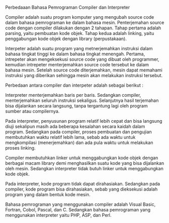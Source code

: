 Perbedaaan Bahasa Pemrograman Compiler dan Interpreter

Compiler adalah suatu program komputer yang mengubah source code dalam bahasa pemrograman ke dalam bahasa mesin. Penterjemahan source code dengan compiler dilakukan dengan 2 tahapan. Tahap pertama adalah parsing, yaitu pembuatan kode objek. Tahap kedua adalah linking, yaitu penggabungan kode objek dengan library (perpustakaan).

Interpeter adalah suatu program yang metnerjemahkan instruksi dalam bahasa tingkat tinggi ke dalam bahasa tingkat menengah. Pertama, intrepeter akan mengeksekusi source code yang dibuat oleh programmer, kemudian intrepeter menterjemahkan source code tersebut ke dalam bahasa mesin. Setelah source code diterjemahkan, mesin dapat memahami instruksi yang diberikan sehingga mesin akan melakukan instruksi tersebut.

Perbedaan antara compiler dan interpeter adalah sebagai berikut :

Interpreter menterjemahkan baris per baris. Sedangkan compiler, menterjemahkan seluruh instruksi sekaligus. Selanjutnya hasil terjemahan bisa dijalankan secara langsung, tanpa tergantung lagi oleh program sumber atau compilernya.

Pada interpreter, penyusunan program relatif lebih cepat dan bisa langsung diuji sekalipun masih ada beberapa kesalahan secara kaidah dalam program. Sedangkan pada compiler, proses pembuatan dan pengujian membutuhkan waktu relatif lebih lama, sebab ada waktu untuk mengkompilasi (menerjemahkan) dan ada pula waktu untuk melakukan proses linking.

Compiler membutuhkan linker untuk menggabungkan kode objek dengan berbagai macam library demi menghasilkan suatu kode yang bisa dijalankan oleh mesin. Sedangkan interpreter tidak butuh linker untuk menggabungkan kode objek.

Pada interpreter, kode program tidak dapat dirahasiakan. Sedangkan pada compiler, kode program bisa dirahasiakan, sebab yang dieksekusi adalah program yang dalam bentuk kode mesin.

Bahasa pemrograman yang menggunakan compiler adalah Visual Basic, Fortran, Cobol, Pascal, dan C. Sedangkan bahasa pemrograman yang menggunakan interpreter yaitu PHP, ASP, dan Perl.